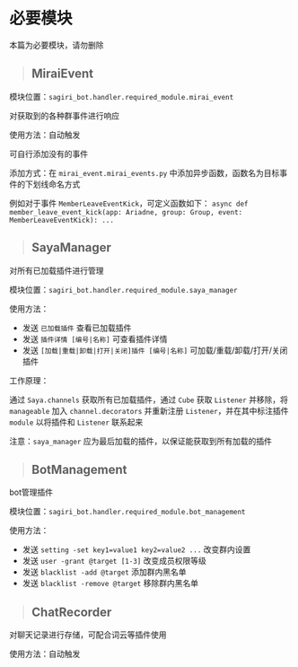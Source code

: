 # 必要模块

本篇为必要模块，请勿删除

> ## MiraiEvent

模块位置：`sagiri_bot.handler.required_module.mirai_event`

对获取到的各种群事件进行响应

使用方法：自动触发

可自行添加没有的事件

添加方式：在 `mirai_event.mirai_events.py` 中添加异步函数，函数名为目标事件的下划线命名方式

例如对于事件 `MemberLeaveEventKick`，可定义函数如下：
`async def member_leave_event_kick(app: Ariadne, group: Group, event: MemberLeaveEventKick): ...`

> ## SayaManager

对所有已加载插件进行管理

模块位置：`sagiri_bot.handler.required_module.saya_manager`

使用方法：

- 发送 `已加载插件` 查看已加载插件
- 发送 `插件详情 [编号|名称]` 可查看插件详情
- 发送 `[加载|重载|卸载|打开|关闭]插件 [编号|名称]` 可加载/重载/卸载/打开/关闭插件

工作原理：

通过 `Saya.channels` 获取所有已加载插件，通过 `Cube` 获取 `Listener` 并移除，将 `manageable` 加入 `channel.decorators` 并重新注册 `Listener`，并在其中标注插件 `module` 以将插件和 `Listener` 联系起来

注意：`saya_manager` 应为最后加载的插件，以保证能获取到所有加载的插件

> ## BotManagement

bot管理插件

模块位置：`sagiri_bot.handler.required_module.bot_management`

使用方法：

- 发送 `setting -set key1=value1 key2=value2 ...` 改变群内设置
- 发送 `user -grant @target [1-3]` 改变成员权限等级
- 发送 `blacklist -add @target` 添加群内黑名单
- 发送 `blacklist -remove @target` 移除群内黑名单

> ## ChatRecorder

对聊天记录进行存储，可配合词云等插件使用

使用方法：自动触发